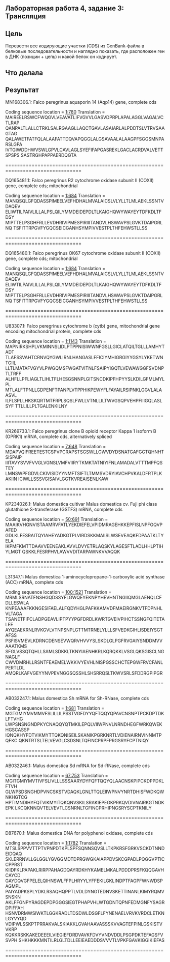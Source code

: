 ## Лабораторная работа 4, задание 3: Трансляция

## Цель
Перевести все кодирующие участки (CDS) из GenBank-файла в белковые последовательности и наглядно показать, где расположен ген в ДНК (позиции + цепь) и какой белок он кодирует.

## Что делала

## Результат
MN168306.1: Falco peregrinus aquaporin 14 (Aqp14) gene, complete cds

Coding sequence location = [1:780](+)
Translation =
MAIREELRSWCFWQGVLVEAVATLIFVGVVLGASVDPRPLAPALAGGLVAGALVCTLRAP
QANPALTLALLCTRKLSALRGAAGLLAQCTGAVLASAIARLALPDDTSLVTRVSAAGTAG
QALAWETFATFQLALAAFATTDQVAPQGGLALGSAVAALALAAGPFSGGSMNPARSLGPA
IVTGIWDDHWVSWLGPVLCAVLAGLSYEFIFAPGASREKLGACLACRDVALVETTSPSPS
SASTRGHPAPPAERDQGTA

================================================================================

DQ165481.1: Falco peregrinus R2 cytochrome oxidase subunit II (COXII) gene, complete cds; mitochondrial

Coding sequence location = [1:684](+)
Translation =
MANQSQLGFQDASSPIMEELVEFHDHALMVALAICSLVLYLLTLMLAEKLSSNTVDAQEV
ELIWTILPAIVLILLALPSLQILYMMDEIDEPDLTLKAIGHQWYWAYEYTDFKDLTFDSY
MIPTTELPSGHFRLLEVDHRIVIPMESPIRIIITANDVLHSWAVPSLGVKTDAIPGRLNQ
TSFITTRPGVFYGQCSEICGANHSYMPIVVESTPLTHFEHWSTLLSS

================================================================================

DQ165480.1: Falco peregrinus OK67 cytochrome oxidase subunit II (COXII) gene, complete cds; mitochondrial

Coding sequence location = [1:684](+)
Translation =
MANQSQLGFQDASSPIMEELVEFHDHALMVALAICSLVLYLLTLMLAEKLSSNTVDAQEV
ELIWTILPAIVLILLALPSLQILYMMDEIDEPDLTLKAIGHQWYWAYEYTDFKDLTFDSY
MIPTTELPSGHFRLLEVDHRIVIPMESPIRIIITANDVLHSWAVPSLGVKTDAIPGRLNQ
TSFITTRPGVFYGQCSEICGANHSYMPIVVESTPLTHFEHWSTLLSS

================================================================================

U83307.1: Falco peregrinus cytochrome b (cytb) gene, mitochondrial gene encoding mitochondrial protein, complete cds

Coding sequence location = [1:1143](+)
Translation =
MAPNIRKSHPLVKMINNSLIDLPTPPNISIWWNFGSLLGICLATQILTGLLLAMHYTADT
TLAFSSVAHTCRNVQYGWLIRNLHANGASLFFICIYMHIGRGIYYGSYLYKETWNTGIIL
LLTLMATAFVGYVLPWGQMSFWGATVITNLFSAIPYIGQTLVEWAWGGFSVDNPTLTRFF
ALHFLLPFLIAGLTLIHLTFLHESGSNNPLGITSNCDKIPFHPYYSLKDILGFMLMYLPL
MTLALFTPNLLGDPENFTPANPLVTPPHIKPEWYFLFAYAILRSIPNKLGGVLALAASVL
ILFLSPLLHKSKQRTMTFRPLSQSLFWLLVTNLLILTWVGSQPVEHPFIIIGQLASLSYF
TTLLILLPLTGALENKILNY

================================================================================

KR269733.1: Falco peregrinus clone B opioid receptor Kappa 1 isoform B (OPRK1) mRNA, complete cds, alternatively spliced

Coding sequence location = [7:648](+)
Translation =
MDAPVQIFREETESTCSPVPCRAPSTSGSWLLGWVDYDSNATGAFGGTQHNHTSISPAIP
IIITAVYSVVFVVGLVGNSLVMFVIIRYTKMKTATNIYIFNLAMADALVTTTMPFQSTEY
LMNSWPFGDVLCKIVISIDYYNMFTSIFTLTMMSVDRYIAVCHPVKALDFRTPLKAKIIN
ICIWLLSSSVGISAIVLGGTKVREAISENLKAW

================================================================================

KP234026.1: Malus domestica cultivar Malus domestica cv. Fuji phi class glutathione S-transferase (GSTF3) mRNA, complete cds

Coding sequence location = [50:691](+)
Translation =
MAAIKVHGNVISTAAMRVFATLYEKDIEFELVPIDMRAGEHKKEPFISLNPFGQVPAFED
GDLKLFESRAITQYIAHEYADKGTPLVIRDSKKMAIISLWSEVEAQKFDPAATKLTYELA
IKPMFKMTTDAAVVEENEAKLAVVLDVYETRLAQSKYLAGESFTLADLHHLPTIHYLMGT
QSKKLFESRPHVLAWVVDITARPAWNKVVAQQK

================================================================================

L31347.1: Malus domestica 1-aminocyclopropane-1-carboxylic acid synthase (ACC) mRNA, complete cds

Coding sequence location = [100:1521](+)
Translation =
MRMLSRNATFNSHGQDSSYFLGWQEYEKNPYHEVHNTNGIIQMGLAENQLCFDLLESWLA
KNPEAAAFKKNGESIFAELALFQDYHGLPAFKKAMVDFMAEIRGNKVTFDPNHLVLTAGA
TSANETFIFCLADPGEAVLIPTPYYPGFDRDLKWRTGVEIVPIHCTSSNGFQITETALEE
AYQEAEKRNLRVKGVLVTNPSNPLGTTMTRNELYLLLSFVEDKGIHLISDEIYSGTAFSS
PSFISVMEVLKDRNCDENSEVWQRVHVVYSLSKDLGLPGFRVGAIYSNDDMVVAAATKMS
SFGLVSSQTQHLLSAMLSDKKLTKNYIAENHKRLKQRQKKLVSGLQKSGISCLNGNAGLF
CWVDMRHLLRSNTFEAEMELWKKIVYEVHLNISPGSSCHCTEPGWFRVCFANLPERTLDL
AMQRLKAFVGEYYNVPEVNGGSQSSHLSHSRRQSLTKWVSRLSFDDRGPIPGR

================================================================================

AB032247.1: Malus domestica Sh mRNA for Sh-RNase, complete cds

Coding sequence location = [1:681](+)
Translation =
MGTGMIYMVMMVFSLILLILPSSTVGFDYYQFTQQYQPAVCNSNPTPCKDPTDKLFTVHG
LWPSNSNGNDPKYCNAQQYQTMKILEPQLVIIWPNVLNRNDHEGFWRKQWEKHGSCASSP
IQNQKHYFDTVIKMYTTQKQNISEILSKANIKPGRKNRTLVDIENAIRNVINNMTPQFKC
QKNTRTSLTELVEVGLCSDSNLTQFINCPRPFPRGSRYFCPTNIQY

================================================================================

AB032246.1: Malus domestica Sd mRNA for Sd-RNase, complete cds

Coding sequence location = [67:753](+)
Translation =
MGITGMIYMVTIVFSLIVLLLSSSAARYDYFQFTQQYQLAACNSKPIPCKDPPDKLFTVH
GLWPSDSNGHDPVNCSKSTVDAQKLGNLTTQLEIIWPNVYNRTDHISFWDKQWNKHGTCG
HPTIMNDIHYFQTVIKMYITQKQNVSKILSRAKIEPEGKPRKQVDIVNAIRKGTNDKEPK
LKCQKNNQVTELVEVTLCSNRNLTGFINCPRHIPNGSRYSCPTKNILY

================================================================================

D87670.1: Malus domestica DNA for polyphenol oxidase, complete cds

Coding sequence location = [1:1782](+)
Translation =
MTSLSPPVVTTPTVPNPDTKPLSPFSQNNSQVSLLTKPKRSFGRKVSCKDTNNDEIDQAQ
SKLERRNVLLGLGGLYGVGGMDTDPRGWGKAIAPPDVSKCGPADLPQGGVPTICCPPRST
KIIDFKLPAPAKLRIRPPAHAGDQAYRDKHYKAMELMKALPDDDPRSFKQQGAVHCAYCD
GAYDQVGFPELELQIHNSWLFFPLHRYYLYFFEKILGKLINDPTFAGPFWNWDSPAGMPL
PAIYADPKSPLYDKLRSAQHQPPTLVDLDYNGTEDNVSKETTINANLKIMYRQMVSNSKN
AKLFFGNPYRAGDEPDPGGGSIEGTPHAPVHLWTGDNTQPNFEDMGNFYSAGRDPIFFAH
HSNVDRMWSIWKTLGGKRADLTDSDWLDSGFLFYNENAELVRVKVRDCLETKNLGYVYQD
VDIPWLSSKPTPRRAKVALSKIAKKLGVAHAAVASSSKVVAGTEFPINLGSKISTVVKRP
KQKKRSKKAKEDEEEILVIEGIEFDRDVAVKFDVYVNDVDDLPSGPDKTEFAGSFVSVPH
SHKHKKKMNTILRLGLTDLLEEIEAEDDDSVVVTLVPKFGAVKIGGIKIEFAS

================================================================================

